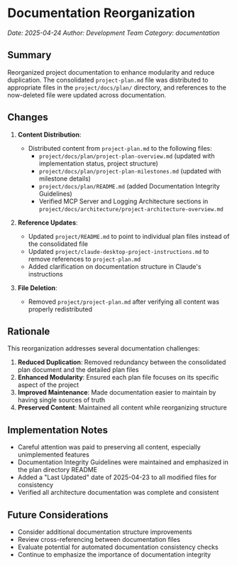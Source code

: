 # Documentation Reorganization

*Date: 2025-04-24*
*Author: Development Team*
*Category: documentation*

## Summary

Reorganized project documentation to enhance modularity and reduce duplication. The consolidated `project-plan.md` file was distributed to appropriate files in the `project/docs/plan/` directory, and references to the now-deleted file were updated across documentation.

## Changes

1. **Content Distribution**: 
   - Distributed content from `project-plan.md` to the following files:
     - `project/docs/plan/project-plan-overview.md` (updated with implementation status, project structure)
     - `project/docs/plan/project-plan-milestones.md` (updated with milestone details)
     - `project/docs/plan/README.md` (added Documentation Integrity Guidelines)
     - Verified MCP Server and Logging Architecture sections in `project/docs/architecture/project-architecture-overview.md`

2. **Reference Updates**:
   - Updated `project/README.md` to point to individual plan files instead of the consolidated file
   - Updated `project/claude-desktop-project-instructions.md` to remove references to `project-plan.md`
   - Added clarification on documentation structure in Claude's instructions

3. **File Deletion**:
   - Removed `project/project-plan.md` after verifying all content was properly redistributed

## Rationale

This reorganization addresses several documentation challenges:

1. **Reduced Duplication**: Removed redundancy between the consolidated plan document and the detailed plan files
2. **Enhanced Modularity**: Ensured each plan file focuses on its specific aspect of the project
3. **Improved Maintenance**: Made documentation easier to maintain by having single sources of truth
4. **Preserved Content**: Maintained all content while reorganizing structure

## Implementation Notes

- Careful attention was paid to preserving all content, especially unimplemented features
- Documentation Integrity Guidelines were maintained and emphasized in the plan directory README
- Added a "Last Updated" date of 2025-04-23 to all modified files for consistency
- Verified all architecture documentation was complete and consistent

## Future Considerations

- Consider additional documentation structure improvements
- Review cross-referencing between documentation files
- Evaluate potential for automated documentation consistency checks
- Continue to emphasize the importance of documentation integrity 